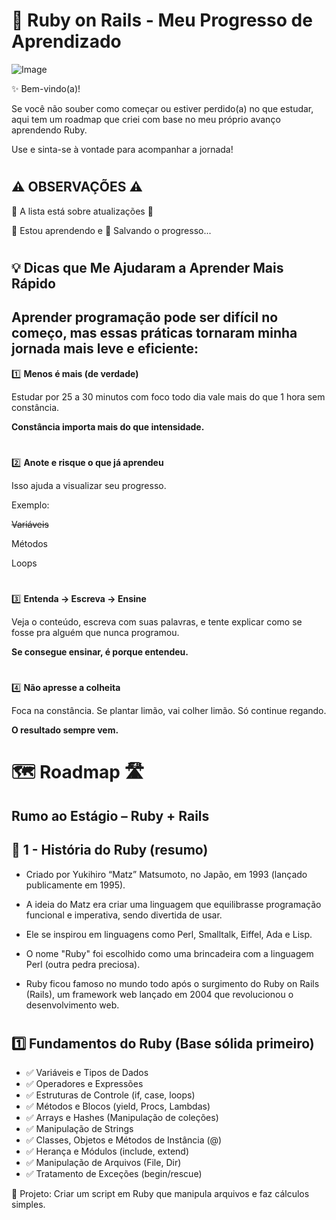 
# 📖 Ruby on Rails - Meu Progresso de Aprendizado

![Image](https://github.com/user-attachments/assets/c0417d3a-b8cf-4b96-a8f3-26c261a82ec7)

✨ Bem-vindo(a)!

Se você não souber como começar ou estiver perdido(a) no que estudar, aqui tem um roadmap que criei com base no meu próprio avanço aprendendo Ruby.

Use e sinta-se à vontade para acompanhar a jornada!

#

## ⚠️ OBSERVAÇÕES ⚠️
🔄 A lista está sobre atualizações 🔄

🧠 Estou aprendendo e 💾 Salvando o progresso...

#

## 💡 Dicas que Me Ajudaram a Aprender Mais Rápido
## Aprender programação pode ser difícil no começo, mas essas práticas tornaram minha jornada mais leve e eficiente:

1️⃣ **Menos é mais (de verdade)**

Estudar por 25 a 30 minutos com foco todo dia vale mais do que 1 hora sem constância. 

**Constância importa mais do que intensidade.**

#

2️⃣ **Anote e risque o que já aprendeu**

Isso ajuda a visualizar seu progresso.

Exemplo:

~~Variáveis~~

Métodos

Loops

#

3️⃣ **Entenda → Escreva → Ensine**

Veja o conteúdo, escreva com suas palavras, e tente explicar como se fosse pra alguém que nunca programou.

**Se consegue ensinar, é porque entendeu.**

#

4️⃣ **Não apresse a colheita**

Foca na constância. Se plantar limão, vai colher limão. Só continue regando.

**O resultado sempre vem.**

#

# 🗺️ Roadmap 🛣️

## Rumo ao Estágio – Ruby + Rails 

## 📜 1 - História do Ruby (resumo)

  - Criado por Yukihiro “Matz” Matsumoto, no Japão, em 1993 (lançado publicamente em 1995).

  - A ideia do Matz era criar uma linguagem que equilibrasse programação funcional e imperativa, sendo divertida de usar.

  - Ele se inspirou em linguagens como Perl, Smalltalk, Eiffel, Ada e Lisp.

  - O nome "Ruby" foi escolhido como uma brincadeira com a linguagem Perl (outra pedra preciosa).

  - Ruby ficou famoso no mundo todo após o surgimento do Ruby on Rails (Rails), um framework web lançado em 2004 que revolucionou o desenvolvimento web.

#
    
## 1️⃣ Fundamentos do Ruby (Base sólida primeiro)

- ✅ Variáveis e Tipos de Dados
- ✅ Operadores e Expressões
- ✅ Estruturas de Controle (if, case, loops)
- ✅ Métodos e Blocos (yield, Procs, Lambdas)
- ✅ Arrays e Hashes (Manipulação de coleções)
- ✅ Manipulação de Strings
- ✅ Classes, Objetos e Métodos de Instância (@)
- ✅ Herança e Módulos (include, extend)
- ✅ Manipulação de Arquivos (File, Dir)
- ✅ Tratamento de Exceções (begin/rescue)

🔹 Projeto: Criar um script em Ruby que manipula arquivos e faz cálculos simples.
#
